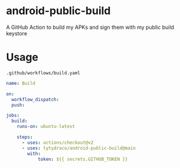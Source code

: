 # android-public-build
A GitHub Action to build my APKs and sign them with my public build keystore

# Usage
`.github/workflows/build.yaml`
```yml
name: Build

on:
  workflow_dispatch:
  push:

jobs:
  build:
    runs-on: ubuntu-latest

    steps:
      - uses: actions/checkout@v2
      - uses: tytydraco/android-public-build@main
        with:
            token: ${{ secrets.GITHUB_TOKEN }}
```
